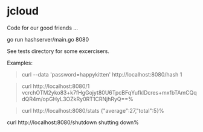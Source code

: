 # jcloud
Code for our good friends ...

go run hashserver/main.go 8080

See tests directory for some excercisers.

Examples:
> curl --data 'password=happykitten' http://localhost:8080/hash
1

> curl http://localhost:8080/1
vcrchOTM2yko83+k7fHgGojyt80U6TpcBFqYufklDcres+mxfbTAmCQqdQR4m/opGHyL3OZkRy0RT1CRNjhRyQ==%  

> curl http://localhost:8080/stats
{"average":27,"total":5}%   

curl http://localhost:8080/shutdown
shutting down%            
